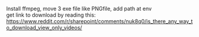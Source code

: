 Install ffmpeg, move 3 exe file like PNGfile, add path at env
<br> get link to download by reading this: https://www.reddit.com/r/sharepoint/comments/nuk8q0/is_there_any_way_to_download_view_only_videos/
